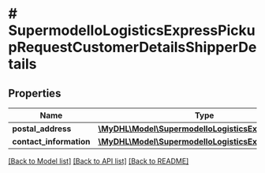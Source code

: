 # # SupermodelIoLogisticsExpressPickupRequestCustomerDetailsShipperDetails

## Properties

Name | Type | Description | Notes
------------ | ------------- | ------------- | -------------
**postal_address** | [**\MyDHL\Model\SupermodelIoLogisticsExpressAddress**](SupermodelIoLogisticsExpressAddress.md) |  |
**contact_information** | [**\MyDHL\Model\SupermodelIoLogisticsExpressContact**](SupermodelIoLogisticsExpressContact.md) |  |

[[Back to Model list]](../../README.md#models) [[Back to API list]](../../README.md#endpoints) [[Back to README]](../../README.md)
